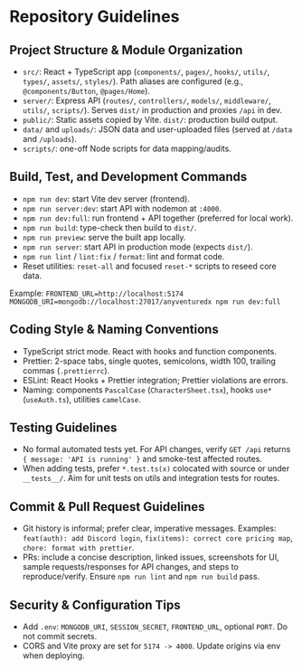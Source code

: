 # Repository Guidelines

## Project Structure & Module Organization
- `src/`: React + TypeScript app (`components/`, `pages/`, `hooks/`, `utils/`, `types/`, `assets/`, `styles/`). Path aliases are configured (e.g., `@components/Button`, `@pages/Home`).
- `server/`: Express API (`routes/`, `controllers/`, `models/`, `middleware/`, `utils/`, `scripts/`). Serves `dist/` in production and proxies `/api` in dev.
- `public/`: Static assets copied by Vite. `dist/`: production build output.
- `data/` and `uploads/`: JSON data and user-uploaded files (served at `/data` and `/uploads`).
- `scripts/`: one-off Node scripts for data mapping/audits.

## Build, Test, and Development Commands
- `npm run dev`: start Vite dev server (frontend).
- `npm run server:dev`: start API with nodemon at `:4000`.
- `npm run dev:full`: run frontend + API together (preferred for local work).
- `npm run build`: type-check then build to `dist/`.
- `npm run preview`: serve the built app locally.
- `npm run server`: start API in production mode (expects `dist/`).
- `npm run lint` / `lint:fix` / `format`: lint and format code.
- Reset utilities: `reset-all` and focused `reset-*` scripts to reseed core data.

Example: `FRONTEND_URL=http://localhost:5174 MONGODB_URI=mongodb://localhost:27017/anyventuredx npm run dev:full`

## Coding Style & Naming Conventions
- TypeScript strict mode. React with hooks and function components.
- Prettier: 2-space tabs, single quotes, semicolons, width 100, trailing commas (`.prettierrc`).
- ESLint: React Hooks + Prettier integration; Prettier violations are errors.
- Naming: components `PascalCase` (`CharacterSheet.tsx`), hooks `use*` (`useAuth.ts`), utilities `camelCase`.

## Testing Guidelines
- No formal automated tests yet. For API changes, verify `GET /api` returns `{ message: 'API is running' }` and smoke-test affected routes.
- When adding tests, prefer `*.test.ts(x)` colocated with source or under `__tests__/`. Aim for unit tests on utils and integration tests for routes.

## Commit & Pull Request Guidelines
- Git history is informal; prefer clear, imperative messages. Examples: `feat(auth): add Discord login`, `fix(items): correct core pricing map`, `chore: format with prettier`.
- PRs: include a concise description, linked issues, screenshots for UI, sample requests/responses for API changes, and steps to reproduce/verify. Ensure `npm run lint` and `npm run build` pass.

## Security & Configuration Tips
- Add `.env`: `MONGODB_URI`, `SESSION_SECRET`, `FRONTEND_URL`, optional `PORT`. Do not commit secrets.
- CORS and Vite proxy are set for `5174 -> 4000`. Update origins via env when deploying.
